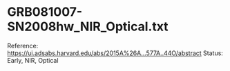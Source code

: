 # GRB081007-SN2008hw_NIR_Optical.txt

Reference: https://ui.adsabs.harvard.edu/abs/2015A%26A...577A..44O/abstract
Status: Early, NIR, Optical